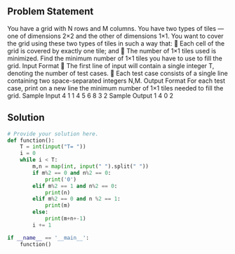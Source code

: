 ## Problem Statement 

You have a grid with N rows and M columns. You have two types of tiles — one of dimensions 2×2 and
the other of dimensions 1×1. You want to cover the grid using these two types of tiles in such a way
that:
 Each cell of the grid is covered by exactly one tile; and
 The number of 1×1 tiles used is minimized.
Find the minimum number of 1×1 tiles you have to use to fill the grid.
Input Format
 The first line of input will contain a single integer T, denoting the number of test cases.
 Each test case consists of a single line containing two space-separated integers N,M.
Output Format
For each test case, print on a new line the minimum number of 1×1 tiles needed to fill the grid.
Sample Input
4
1 1
4 5
6 8
3 2
Sample Output
1
4
0
2
## Solution

```python
# Provide your solution here.
def function():
    T = int(input("T= "))
    i = 0
    while i < T:
        m,n = map(int, input(" ").split(" "))
        if m%2 == 0 and n%2 == 0:
            print('0')
        elif m%2 == 1 and n%2 == 0:
            print(n)
        elif m%2 == 0 and n %2 == 1:
            print(m)
        else:
            print(m+n+-1)
        i += 1

if __name__ == '__main__':
    function()


